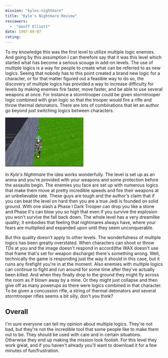 ```yaml
---
mission: "kyles-nightmare"
title: "Kyle's Nightmare Review"
reviewers: 
  -  "Geoff Elliott"
date: 1997-09-07
rating:
---
```


To my knowledge this was the first level to utilize multiple logic enemies. And going by this assumption I can therefore say that it was this level which started what has become a serious scouge in add-on levels.
The use of multiple logics is a way for people to create what can be referred to as new logics. Seeing that nobody has to this point created a brand new logic for a character, or for that matter figured out a feasible way to do so, the discovery of multiple logics has provided a way to increase difficulty for levels by making enemies fire faster, move faster, and be able to use several weapons at once. For instance a stormtrooper could be given stormtrooper logic combined with gran logic so that the trooper would fire a rifle and throw thermal detonators. There are lots of combinations that let an author go beyond just switching logics between characters.

![Kyle's Nightmare screenshot](./nightmare.png "Enemies enhanced with multiple logics now have the ability to blow you sky high.")

In *Kyle's Nightmare* the idea works wonderfully. The level is set up as an arena and you're provided with your weapons and some protection before the assaults begin. The enemies you face are set up with numerous logics that make them move at pretty incredible speeds and fire their weapons at an unbelievable rate. These guys are tough and the author's claim that if you can beat the level on hard then you are a true Jedi is founded on solid ground. With one slash a Phase I Dark Trooper can drop you like a stone and Phase II's can blow you so high that even if you survive the explosion you won't survive the fall back down. The whole level has a very dreamlike quality; it embodies that feeling that nightmares always have, where your fears are multiplied and expanded upon until they seem unconquerable.

But this quality doesn't apply to other levels. The wonderfulness of multiple logics has been greatly overstated. When characters can shoot or throw TDs at you and the image doesn't respond in accord(the WAX doesn't use that frame that's set for weapon discharge) there's something wrong. Well, technically the game is responding just the way it should in this case, but it ruins any firefight you're in at the moment. Also enemies with multiple logics can continue to fight and run around for some time after they've actually been killed. And when they finally drop to the ground they might fly across the room as if blown away by a mine. Or they might just collapse and then give off as many powerups as there were logics combined in that character. To be given a concussion rifle, a string of thermal detonators and several stormtrooper rifles seems a bit silly, don't you think?

## Overall

I'm sure everyone can tell my opinion about multiple logics. They're not bad, but they're not the incredible tool that some people like to make them out to be. They should be used with care and in certain situations. Otherwise they end up making the mission look foolish. For this level they work great, and if you haven't already you'll want to download it for a few minutes of fun/frustration.
